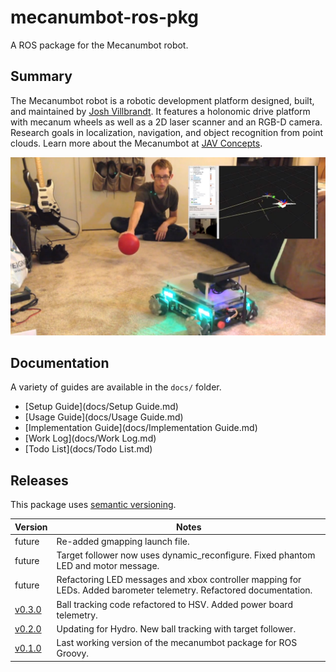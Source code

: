mecanumbot-ros-pkg
==================

A ROS package for the Mecanumbot robot.

## Summary

The Mecanumbot robot is a robotic development platform designed, built, and maintained by [Josh Villbrandt](mailto:josh@javconcepts.com). It features a holonomic drive platform with mecanum wheels as well as a 2D laser scanner and an RGB-D camera. Research goals in localization, navigation, and object recognition from point clouds. Learn more about the Mecanumbot at [JAV Concepts](http://javconcepts.com/tag/mecanumbot/).

![Mecanumbot](extra/mecanumbot.jpg)

## Documentation

A variety of guides are available in the `docs/` folder.

* [Setup Guide](docs/Setup Guide.md)
* [Usage Guide](docs/Usage Guide.md)
* [Implementation Guide](docs/Implementation Guide.md)
* [Work Log](docs/Work Log.md)
* [Todo List](docs/Todo List.md)

## Releases

This package uses [semantic versioning](http://semver.org/).

| Version | Notes |
| --- | --- |
| future | Re-added gmapping launch file. |
| future | Target follower now uses dynamic_reconfigure. Fixed phantom LED and motor message. |
| future | Refactoring LED messages and xbox controller mapping for LEDs. Added barometer telemetry. Refactored documentation.  |
| [v0.3.0](https://github.com/joshvillbrandt/mecanumbot/releases/tag/v0.3.0) | Ball tracking code refactored to HSV. Added power board telemetry. |
| [v0.2.0](https://github.com/joshvillbrandt/mecanumbot/releases/tag/v0.2.0) | Updating for Hydro. New ball tracking with target follower. |
| [v0.1.0](https://github.com/joshvillbrandt/mecanumbot/releases/tag/v0.1.0) | Last working version of the mecanumbot package for ROS Groovy. |
